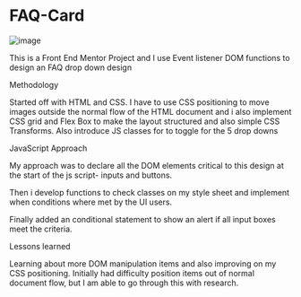 # FAQ-Card



![image](https://user-images.githubusercontent.com/95531716/164950469-9f0d0df3-b8a0-4512-abbc-85d90684f80c.png)



This is a Front End Mentor Project and I use Event listener DOM functions to design an FAQ drop down design

Methodology

Started off with HTML and CSS. I have to use CSS positioning to move images outside the normal flow of the HTML document and i also implement CSS grid and Flex Box to make the layout structured and also simple CSS Transforms.
Also introduce JS classes for to toggle for the 5 drop downs

JavaScript Approach

My approach was to declare all the DOM elements critical to this design at the start of the js script- inputs and buttons.

Then i develop functions to check classes on my style sheet and implement when conditions where met by the UI users.

Finally added an conditional statement to show an alert if all input boxes meet the criteria.

Lessons learned

Learning about more DOM manipulation items and also improving on my CSS positioning. Initially had difficulty position items out of normal document flow, but I am able to go through this with research. 
